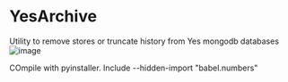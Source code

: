 # YesArchive
Utility to remove stores or truncate history from Yes mongodb databases
![image](https://github.com/BriCoder/YesArchive/assets/53794724/c49ee82d-3357-4e7d-8550-4864342bcfd4)

COmpile with pyinstaller. Include --hidden-import "babel.numbers"


